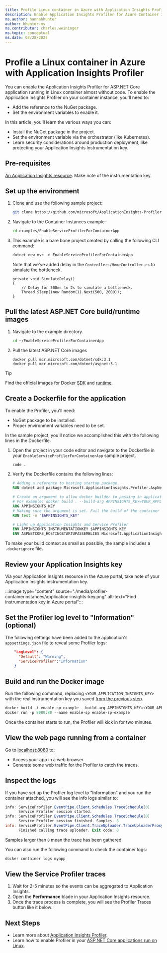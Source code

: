 ```yaml
---
title: Profile Linux container in Azure with Application Insights Profiler
description: Enable Application Insights Profiler for Azure Container Instances.
ms.author: hannahhunter
author: hhunter-ms
ms.contributor: charles.weininger
ms.topic: conceptual
ms.date: 03/28/2022
---
```


# Profile a Linux container in Azure with Application Insights Profiler

You can enable the Application Insights Profiler for ASP.NET Core application running in Linux container almost without code. To enable the Application Insights Profiler on your container instance, you'll need to:

* Add the reference to the NuGet package.
* Set the environment variables to enable it.

In this article, you'll learn the various ways you can:
- Install the NuGet package in the project. 
- Set the environment variable via the orchestrator (like Kubernetes). 
- Learn security considerations around production deployment, like protecting your Application Insights Instrumentation key.

## Pre-requisites

[An Application Insights resource](./create-new-resource.md). Make note of the instrumentation key.

## Set up the environment

1. Clone and use the following sample project:
      
      ```bash
      git clone https://github.com/microsoft/ApplicationInsights-Profiler-AspNetCore.git
      ```

1. Navigate to the Container Instances example:

   ```bash
   cd examples/EnableServiceProfilerForContainerApp
   ```

1. This example is a bare bone project created by calling the following CLI command:

   ```powershell
   dotnet new mvc -n EnableServiceProfilerForContainerApp
   ```

   Note that we've added delay in the `Controllers/HomeController.cs` to simulate the bottleneck.

   ```CSharp
   private void SimulateDelay()
   {
       // Delay for 500ms to 2s to simulate a bottleneck.
       Thread.Sleep((new Random()).Next(500, 2000));
   }
   ```

## Pull the latest ASP.NET Core build/runtime images

1. Navigate to the example directory.

   ```bash
   cd ~/EnableServiceProfilerForContainerApp
   ```

1. Pull the latest ASP.NET Core images

   ```shell
   docker pull mcr.microsoft.com/dotnet/sdk:3.1
   docker pull mcr.microsoft.com/dotnet/aspnet:3.1
   ```

> [!TIP]
> Find the official images for Docker [SDK](https://hub.docker.com/_/microsoft-dotnet-sdk) and [runtime](https://hub.docker.com/_/microsoft-dotnet-aspnet).

## Create a Dockerfile for the application

To enable the Profiler, you'll need:
- NuGet package to be installed.
- Proper environment variables need to be set. 

In the sample project, you'll notice we accomplished this with the following lines in the Dockerfile.

1. Open the project in your code editor and navigate to the Dockerfile in your `EnableServiceProfilerForContainerApp` sample project.

   ```bash
   code .
   ```

1. Verify the Dockerfile contains the following lines:

   ```dockerfile
   # Adding a reference to hosting startup package
   RUN dotnet add package Microsoft.ApplicationInsights.Profiler.AspNetCore -v 2.*
   
   # Create an argument to allow docker builder to passing in application insights key.
   # For example: docker build . --build-arg APPINSIGHTS_KEY=YOUR_APPLICATIONINSIGHTS_INSTRUMENTATION_KEY
   ARG APPINSIGHTS_KEY
   # Making sure the argument is set. Fail the build of the container otherwise.
   RUN test -n "$APPINSIGHTS_KEY"
   
   # Light up Application Insights and Service Profiler
   ENV APPINSIGHTS_INSTRUMENTATIONKEY $APPINSIGHTS_KEY
   ENV ASPNETCORE_HOSTINGSTARTUPASSEMBLIES Microsoft.ApplicationInsights.Profiler.AspNetCore
   ```

To make your build context as small as possible, the sample includes a `.dockerignore` file.

## Review your Application Insights key

Via your Application Insights resource in the Azure portal, take note of your Application Insights instrumentation key.

:::image type="content" source="./media/profiler-containerinstances/application-insights-key.png" alt-text="Find instrumentation key in Azure portal":::

## Set the Profiler log level to "Information" (optional)

The following settings have been added to the application's `appsettings.json` file to reveal some Profiler logs:

```json
    "LogLevel": {
      "Default": "Warning",
      "ServiceProfiler":"Information"
    }
```

## Build and run the Docker image

Run the following command, replacing `<YOUR_APPLICATION_INSIGHTS_KEY>` with the real instrumentation key you saved [from the previous step](#review-your-application-insights-key).

```powershell
docker build -t enable-sp-example --build-arg APPINSIGHTS_KEY=<YOUR_APPLICATION_INSIGHTS_KEY> .
docker run -p 8080:80 --name enable-sp enable-sp-example
```

Once the container starts to run, the Profiler will kick in for two minutes.

## View the web page running from a container

Go to [localhost:8080](http://localhost:8080) to:
- Access your app in a web browser. 
- Generate some web traffic for the Profiler to catch the traces.

## Inspect the logs

If you have set up the Profiler log level to "Information" and you run the container attached, you will see the info logs similar to:

```powershell
info: ServiceProfiler.EventPipe.Client.Schedules.TraceSchedule[0]
      Service Profiler session started.
info: ServiceProfiler.EventPipe.Client.Schedules.TraceSchedule[0]
      Service Profiler session finished. Samples: 8
info: ServiceProfiler.EventPipe.Client.TraceUploader.TraceUploaderProxy[0]
      Finished calling trace uploader. Exit code: 0
```

Samples larger than `0` mean the trace has been gathered.

You can also run the following command to check the container logs:

```powershell
docker container logs myapp
```

## View the Service Profiler traces

1. Wait for 2-5 minutes so the events can be aggregated to Application Insights.
1. Open the **Performance** blade in your Application Insights resource. 
1. Once the trace process is complete, you will see the Profiler Traces button like it below:



## Next Steps

- Learn more about [Application Insights Profiler](./profiler-overview.md).
- Learn how to enable Profiler in your [ASP.NET Core applications run on Linux](./profiler-aspnetcore-linux.md).